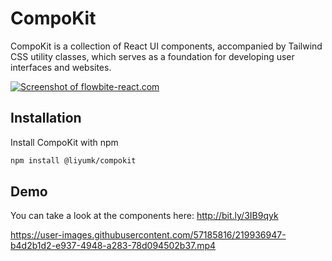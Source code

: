 
# CompoKit 

CompoKit is a collection of React UI components, accompanied by Tailwind CSS utility classes, which serves as a foundation for developing user interfaces and websites.

[![Screenshot of flowbite-react.com](https://i.postimg.cc/Ghs5662Q/Screenshot-2023-02-18-171941.jpg)](https://postimg.cc/2VrGZcnb)



## Installation

Install CompoKit with npm

```bash
npm install @liyumk/compokit
```
    
## Demo
You can take a look at the components here:
http://bit.ly/3IB9qyk

https://user-images.githubusercontent.com/57185816/219936947-b4d2b1d2-e937-4948-a283-78d094502b37.mp4

